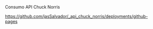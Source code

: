 Consumo API Chuck Norris

https://github.com/jasSalvador/_api_chuck_norris/deployments/github-pages
